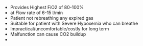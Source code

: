 - Provides Highest FiO2 of 80-100%
- at Flow rate of 6-15 l/min
- Patient not rebreathing any expired gas 
- Suitable for patient with Severe Hypoxemia who can breathe
- Impractical/uncomfortable/costly for long term
- Malfunction can cause CO2 buildup
- 
